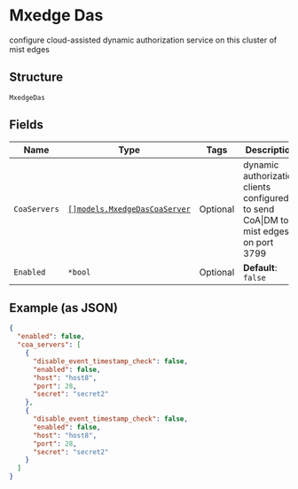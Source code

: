 
# Mxedge Das

configure cloud-assisted dynamic authorization service on this cluster of mist edges

## Structure

`MxedgeDas`

## Fields

| Name | Type | Tags | Description |
|  --- | --- | --- | --- |
| `CoaServers` | [`[]models.MxedgeDasCoaServer`](../../doc/models/mxedge-das-coa-server.md) | Optional | dynamic authorization clients configured to send CoA\|DM to mist edges on port 3799 |
| `Enabled` | `*bool` | Optional | **Default**: `false` |

## Example (as JSON)

```json
{
  "enabled": false,
  "coa_servers": [
    {
      "disable_event_timestamp_check": false,
      "enabled": false,
      "host": "host8",
      "port": 28,
      "secret": "secret2"
    },
    {
      "disable_event_timestamp_check": false,
      "enabled": false,
      "host": "host8",
      "port": 28,
      "secret": "secret2"
    }
  ]
}
```

